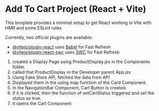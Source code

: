 #  Add To Cart Project (React + Vite)
 
This template provides a minimal setup to get React working in Vite with HMR and some ESLint rules.

Currently, two official plugins are available:

- [@vitejs/plugin-react](https://github.com/vitejs/vite-plugin-react/blob/main/packages/plugin-react/README.md) uses [Babel](https://babeljs.io/) for Fast Refresh
- [@vitejs/plugin-react-swc](https://github.com/vitejs/vite-plugin-react-swc) uses [SWC](https://swc.rs/) for Fast Refresh



1. created a Display Page using ProductDisplay.jsx in the Components folder.
2. called that ProductDisplay in the Developer parent App.jsx
3. Using Fake Store API, fetched the data from API
4. Displayed them in the using map function of the Card Component.
5. In the NavigationBar Component, Cart Button is created.
6. If it is clicked, then the function of setCartStatus triggered and set the status as true.
7. It opens the Cart Component